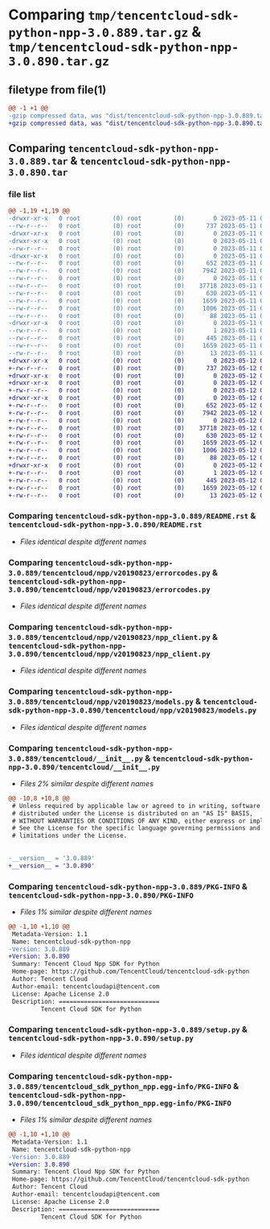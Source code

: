 # Comparing `tmp/tencentcloud-sdk-python-npp-3.0.889.tar.gz` & `tmp/tencentcloud-sdk-python-npp-3.0.890.tar.gz`

## filetype from file(1)

```diff
@@ -1 +1 @@
-gzip compressed data, was "dist/tencentcloud-sdk-python-npp-3.0.889.tar", last modified: Thu May 11 03:07:15 2023, max compression
+gzip compressed data, was "dist/tencentcloud-sdk-python-npp-3.0.890.tar", last modified: Fri May 12 03:11:12 2023, max compression
```

## Comparing `tencentcloud-sdk-python-npp-3.0.889.tar` & `tencentcloud-sdk-python-npp-3.0.890.tar`

### file list

```diff
@@ -1,19 +1,19 @@
-drwxr-xr-x   0 root         (0) root         (0)        0 2023-05-11 03:07:15.000000 tencentcloud-sdk-python-npp-3.0.889/
--rw-r--r--   0 root         (0) root         (0)      737 2023-05-11 03:07:15.000000 tencentcloud-sdk-python-npp-3.0.889/README.rst
-drwxr-xr-x   0 root         (0) root         (0)        0 2023-05-11 03:07:15.000000 tencentcloud-sdk-python-npp-3.0.889/tencentcloud/
-drwxr-xr-x   0 root         (0) root         (0)        0 2023-05-11 03:07:15.000000 tencentcloud-sdk-python-npp-3.0.889/tencentcloud/npp/
--rw-r--r--   0 root         (0) root         (0)        0 2023-05-11 03:07:15.000000 tencentcloud-sdk-python-npp-3.0.889/tencentcloud/npp/__init__.py
-drwxr-xr-x   0 root         (0) root         (0)        0 2023-05-11 03:07:15.000000 tencentcloud-sdk-python-npp-3.0.889/tencentcloud/npp/v20190823/
--rw-r--r--   0 root         (0) root         (0)      652 2023-05-11 03:07:15.000000 tencentcloud-sdk-python-npp-3.0.889/tencentcloud/npp/v20190823/errorcodes.py
--rw-r--r--   0 root         (0) root         (0)     7942 2023-05-11 03:07:15.000000 tencentcloud-sdk-python-npp-3.0.889/tencentcloud/npp/v20190823/npp_client.py
--rw-r--r--   0 root         (0) root         (0)        0 2023-05-11 03:07:15.000000 tencentcloud-sdk-python-npp-3.0.889/tencentcloud/npp/v20190823/__init__.py
--rw-r--r--   0 root         (0) root         (0)    37718 2023-05-11 03:07:15.000000 tencentcloud-sdk-python-npp-3.0.889/tencentcloud/npp/v20190823/models.py
--rw-r--r--   0 root         (0) root         (0)      630 2023-05-11 03:07:15.000000 tencentcloud-sdk-python-npp-3.0.889/tencentcloud/__init__.py
--rw-r--r--   0 root         (0) root         (0)     1659 2023-05-11 03:07:15.000000 tencentcloud-sdk-python-npp-3.0.889/PKG-INFO
--rw-r--r--   0 root         (0) root         (0)     1006 2023-05-11 03:07:15.000000 tencentcloud-sdk-python-npp-3.0.889/setup.py
--rw-r--r--   0 root         (0) root         (0)       88 2023-05-11 03:07:15.000000 tencentcloud-sdk-python-npp-3.0.889/setup.cfg
-drwxr-xr-x   0 root         (0) root         (0)        0 2023-05-11 03:07:15.000000 tencentcloud-sdk-python-npp-3.0.889/tencentcloud_sdk_python_npp.egg-info/
--rw-r--r--   0 root         (0) root         (0)        1 2023-05-11 03:07:15.000000 tencentcloud-sdk-python-npp-3.0.889/tencentcloud_sdk_python_npp.egg-info/dependency_links.txt
--rw-r--r--   0 root         (0) root         (0)      445 2023-05-11 03:07:15.000000 tencentcloud-sdk-python-npp-3.0.889/tencentcloud_sdk_python_npp.egg-info/SOURCES.txt
--rw-r--r--   0 root         (0) root         (0)     1659 2023-05-11 03:07:15.000000 tencentcloud-sdk-python-npp-3.0.889/tencentcloud_sdk_python_npp.egg-info/PKG-INFO
--rw-r--r--   0 root         (0) root         (0)       13 2023-05-11 03:07:15.000000 tencentcloud-sdk-python-npp-3.0.889/tencentcloud_sdk_python_npp.egg-info/top_level.txt
+drwxr-xr-x   0 root         (0) root         (0)        0 2023-05-12 03:11:12.000000 tencentcloud-sdk-python-npp-3.0.890/
+-rw-r--r--   0 root         (0) root         (0)      737 2023-05-12 03:11:12.000000 tencentcloud-sdk-python-npp-3.0.890/README.rst
+drwxr-xr-x   0 root         (0) root         (0)        0 2023-05-12 03:11:12.000000 tencentcloud-sdk-python-npp-3.0.890/tencentcloud/
+drwxr-xr-x   0 root         (0) root         (0)        0 2023-05-12 03:11:12.000000 tencentcloud-sdk-python-npp-3.0.890/tencentcloud/npp/
+-rw-r--r--   0 root         (0) root         (0)        0 2023-05-12 03:11:12.000000 tencentcloud-sdk-python-npp-3.0.890/tencentcloud/npp/__init__.py
+drwxr-xr-x   0 root         (0) root         (0)        0 2023-05-12 03:11:12.000000 tencentcloud-sdk-python-npp-3.0.890/tencentcloud/npp/v20190823/
+-rw-r--r--   0 root         (0) root         (0)      652 2023-05-12 03:11:12.000000 tencentcloud-sdk-python-npp-3.0.890/tencentcloud/npp/v20190823/errorcodes.py
+-rw-r--r--   0 root         (0) root         (0)     7942 2023-05-12 03:11:12.000000 tencentcloud-sdk-python-npp-3.0.890/tencentcloud/npp/v20190823/npp_client.py
+-rw-r--r--   0 root         (0) root         (0)        0 2023-05-12 03:11:12.000000 tencentcloud-sdk-python-npp-3.0.890/tencentcloud/npp/v20190823/__init__.py
+-rw-r--r--   0 root         (0) root         (0)    37718 2023-05-12 03:11:12.000000 tencentcloud-sdk-python-npp-3.0.890/tencentcloud/npp/v20190823/models.py
+-rw-r--r--   0 root         (0) root         (0)      630 2023-05-12 03:11:12.000000 tencentcloud-sdk-python-npp-3.0.890/tencentcloud/__init__.py
+-rw-r--r--   0 root         (0) root         (0)     1659 2023-05-12 03:11:12.000000 tencentcloud-sdk-python-npp-3.0.890/PKG-INFO
+-rw-r--r--   0 root         (0) root         (0)     1006 2023-05-12 03:11:12.000000 tencentcloud-sdk-python-npp-3.0.890/setup.py
+-rw-r--r--   0 root         (0) root         (0)       88 2023-05-12 03:11:12.000000 tencentcloud-sdk-python-npp-3.0.890/setup.cfg
+drwxr-xr-x   0 root         (0) root         (0)        0 2023-05-12 03:11:12.000000 tencentcloud-sdk-python-npp-3.0.890/tencentcloud_sdk_python_npp.egg-info/
+-rw-r--r--   0 root         (0) root         (0)        1 2023-05-12 03:11:12.000000 tencentcloud-sdk-python-npp-3.0.890/tencentcloud_sdk_python_npp.egg-info/dependency_links.txt
+-rw-r--r--   0 root         (0) root         (0)      445 2023-05-12 03:11:12.000000 tencentcloud-sdk-python-npp-3.0.890/tencentcloud_sdk_python_npp.egg-info/SOURCES.txt
+-rw-r--r--   0 root         (0) root         (0)     1659 2023-05-12 03:11:12.000000 tencentcloud-sdk-python-npp-3.0.890/tencentcloud_sdk_python_npp.egg-info/PKG-INFO
+-rw-r--r--   0 root         (0) root         (0)       13 2023-05-12 03:11:12.000000 tencentcloud-sdk-python-npp-3.0.890/tencentcloud_sdk_python_npp.egg-info/top_level.txt
```

### Comparing `tencentcloud-sdk-python-npp-3.0.889/README.rst` & `tencentcloud-sdk-python-npp-3.0.890/README.rst`

 * *Files identical despite different names*

### Comparing `tencentcloud-sdk-python-npp-3.0.889/tencentcloud/npp/v20190823/errorcodes.py` & `tencentcloud-sdk-python-npp-3.0.890/tencentcloud/npp/v20190823/errorcodes.py`

 * *Files identical despite different names*

### Comparing `tencentcloud-sdk-python-npp-3.0.889/tencentcloud/npp/v20190823/npp_client.py` & `tencentcloud-sdk-python-npp-3.0.890/tencentcloud/npp/v20190823/npp_client.py`

 * *Files identical despite different names*

### Comparing `tencentcloud-sdk-python-npp-3.0.889/tencentcloud/npp/v20190823/models.py` & `tencentcloud-sdk-python-npp-3.0.890/tencentcloud/npp/v20190823/models.py`

 * *Files identical despite different names*

### Comparing `tencentcloud-sdk-python-npp-3.0.889/tencentcloud/__init__.py` & `tencentcloud-sdk-python-npp-3.0.890/tencentcloud/__init__.py`

 * *Files 2% similar despite different names*

```diff
@@ -10,8 +10,8 @@
 # Unless required by applicable law or agreed to in writing, software
 # distributed under the License is distributed on an "AS IS" BASIS,
 # WITHOUT WARRANTIES OR CONDITIONS OF ANY KIND, either express or implied.
 # See the License for the specific language governing permissions and
 # limitations under the License.
 
 
-__version__ = '3.0.889'
+__version__ = '3.0.890'
```

### Comparing `tencentcloud-sdk-python-npp-3.0.889/PKG-INFO` & `tencentcloud-sdk-python-npp-3.0.890/PKG-INFO`

 * *Files 1% similar despite different names*

```diff
@@ -1,10 +1,10 @@
 Metadata-Version: 1.1
 Name: tencentcloud-sdk-python-npp
-Version: 3.0.889
+Version: 3.0.890
 Summary: Tencent Cloud Npp SDK for Python
 Home-page: https://github.com/TencentCloud/tencentcloud-sdk-python
 Author: Tencent Cloud
 Author-email: tencentcloudapi@tencent.com
 License: Apache License 2.0
 Description: ============================
         Tencent Cloud SDK for Python
```

### Comparing `tencentcloud-sdk-python-npp-3.0.889/setup.py` & `tencentcloud-sdk-python-npp-3.0.890/setup.py`

 * *Files identical despite different names*

### Comparing `tencentcloud-sdk-python-npp-3.0.889/tencentcloud_sdk_python_npp.egg-info/PKG-INFO` & `tencentcloud-sdk-python-npp-3.0.890/tencentcloud_sdk_python_npp.egg-info/PKG-INFO`

 * *Files 1% similar despite different names*

```diff
@@ -1,10 +1,10 @@
 Metadata-Version: 1.1
 Name: tencentcloud-sdk-python-npp
-Version: 3.0.889
+Version: 3.0.890
 Summary: Tencent Cloud Npp SDK for Python
 Home-page: https://github.com/TencentCloud/tencentcloud-sdk-python
 Author: Tencent Cloud
 Author-email: tencentcloudapi@tencent.com
 License: Apache License 2.0
 Description: ============================
         Tencent Cloud SDK for Python
```

